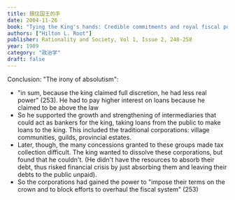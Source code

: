 ```yaml
---
title: 捆住国王的手
date: 2004-11-26
book: "Tying the King's hands: Credible commitments and royal fiscal policy during the old regime"
authors: ["Hilton L. Root"]
publisher: Rationality and Society, Vol 1, Issue 2, 240-258
year: 1989
category: "政治学"
draft: false
---
```


Conclusion: "The irony of absolutism":

- "in sum, because the king claimed full discretion, he had less real power" (253). He had to pay higher interest on loans because he claimed to be above the law
- So he supported the growth and strengthening of intermediaries that could act as bankers for the king, taking loans from the public to make loans to the king. This included the traditional corporations: village communities, guilds, provincial estates.
- Later, though, the many concessions granted to these groups made tax collection difficult. The king wanted to dissolve these corporations, but found that he couldn't. (He didn't have the resources to absorb their debt, thus risked financial crisis by just absorbing them and leaving their debts to the public unpaid).
- So the corporations had gained the power to "impose their terms on the crown and to block efforts to overhaul the fiscal system" (253)